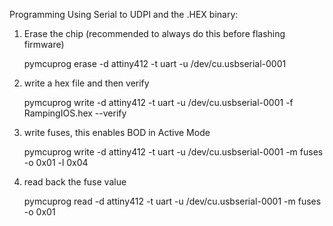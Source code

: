 
Programming Using Serial to UDPI and the .HEX binary:

1) Erase the chip (recommended to always do this before flashing firmware)

	pymcuprog erase -d attiny412 -t uart -u /dev/cu.usbserial-0001

2) write a hex file and then verify

	pymcuprog write -d attiny412 -t uart -u /dev/cu.usbserial-0001 -f RampingIOS.hex --verify

3) write fuses, this enables BOD in Active Mode

	pymcuprog write -d attiny412 -t uart -u /dev/cu.usbserial-0001 -m fuses -o 0x01 -l 0x04

4) read back the fuse value

	pymcuprog read -d attiny412 -t uart -u /dev/cu.usbserial-0001 -m fuses -o 0x01